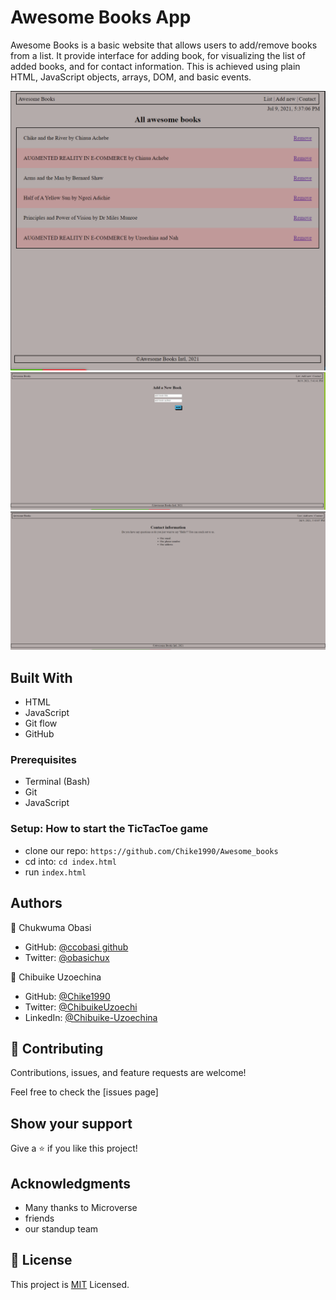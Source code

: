 # Awesome Books App

Awesome Books is a basic website that allows users to add/remove books from a list. It provide interface for adding book, for visualizing the list of added books, and for contact information. This is achieved using plain HTML, JavaScript objects, arrays, DOM, and basic events.


![Screenshot](img/listpage.png)
![Screenshot](img/addNew.png)
![Screenshot](img/contact.png)

## Built With

- HTML
- JavaScript
- Git flow
- GitHub

### Prerequisites

- Terminal (Bash)
- Git
- JavaScript

### Setup: How to start the TicTacToe game

- clone our repo: `https://github.com/Chike1990/Awesome_books`
- cd into: `cd index.html`
- run `index.html`
## Authors

👤 Chukwuma Obasi

- GitHub: [@ccobasi github](https://github.com/eccobasi)
- Twitter: [@obasichux](https://twitter.com/obasichux)

👤 Chibuike Uzoechina

- GitHub: [@Chike1990](https://github.com/Chike1990)
- Twitter: [@ChibuikeUzoechi](https://twitter.com/ChibuikeUzoechi)
- LinkedIn: [@Chibuike-Uzoechina](https://www.linkedin.com/in/chibuike-uzoechina-630857102)

## 🤝 Contributing

Contributions, issues, and feature requests are welcome!

Feel free to check the [issues page]

## Show your support

Give a ⭐️ if you like this project!

## Acknowledgments

- Many thanks to Microverse
- friends
- our standup team

## 📝 License

This project is [MIT](LICENSE) Licensed.
